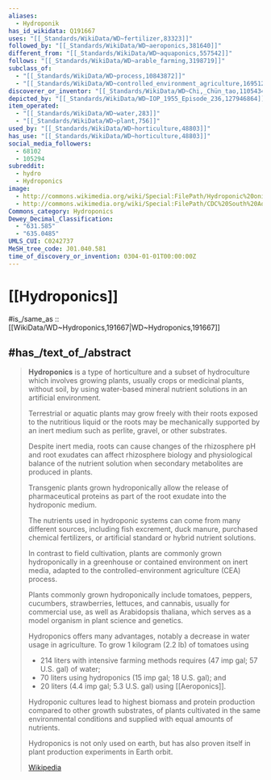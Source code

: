 ```yaml
---
aliases:
  - Hydroponik
has_id_wikidata: Q191667
uses: "[[_Standards/WikiData/WD~fertilizer,83323]]"
followed_by: "[[_Standards/WikiData/WD~aeroponics,381640]]"
different_from: "[[_Standards/WikiData/WD~aquaponics,557542]]"
follows: "[[_Standards/WikiData/WD~arable_farming,3198719]]"
subclass_of:
  - "[[_Standards/WikiData/WD~process,10843872]]"
  - "[[_Standards/WikiData/WD~controlled_environment_agriculture,16951286]]"
discoverer_or_inventor: "[[_Standards/WikiData/WD~Chi,_Chün_tao,11054345]]"
depicted_by: "[[_Standards/WikiData/WD~IOP_1955_Episode_236,127946864]]"
item_operated:
  - "[[_Standards/WikiData/WD~water,283]]"
  - "[[_Standards/WikiData/WD~plant,756]]"
used_by: "[[_Standards/WikiData/WD~horticulture,48803]]"
has_use: "[[_Standards/WikiData/WD~horticulture,48803]]"
social_media_followers:
  - 68102
  - 105294
subreddit:
  - hydro
  - Hydroponics
image:
  - http://commons.wikimedia.org/wiki/Special:FilePath/Hydroponic%20onions%2C%20NASA%20--%2017%20June%202004.jpg
  - http://commons.wikimedia.org/wiki/Special:FilePath/CDC%20South%20Aquaponics%20Raft%20Tank%201%202010-07-17.jpg
Commons_category: Hydroponics
Dewey_Decimal_Classification:
  - "631.585"
  - "635.0485"
UMLS_CUI: C0242737
MeSH_tree_code: J01.040.581
time_of_discovery_or_invention: 0304-01-01T00:00:00Z
---
```


# [[Hydroponics]] 

#is_/same_as :: [[WikiData/WD~Hydroponics,191667|WD~Hydroponics,191667]] 

## #has_/text_of_/abstract 

> **Hydroponics** is a type of horticulture and a subset of hydroculture 
> which involves growing plants, usually crops or medicinal plants, without soil, 
> by using water-based mineral nutrient solutions in an artificial environment. 
> 
> Terrestrial or aquatic plants may grow freely 
> with their roots exposed to the nutritious liquid 
> or the roots may be mechanically supported by an inert medium such as perlite, gravel, or other substrates.
>
> Despite inert media, roots can cause changes of the rhizosphere pH 
> and root exudates can affect rhizosphere biology 
> and physiological balance of the nutrient solution 
> when secondary metabolites are produced in plants. 
> 
> Transgenic plants grown hydroponically allow the release of pharmaceutical proteins 
> as part of the root exudate into the hydroponic medium.
>
> The nutrients used in hydroponic systems can come from many different sources, 
> including fish excrement, duck manure, purchased chemical fertilizers, 
> or artificial standard or hybrid nutrient solutions.
>
> In contrast to field cultivation, plants are commonly grown hydroponically 
> in a greenhouse or contained environment on inert media, 
> adapted to the controlled-environment agriculture (CEA) process. 
> 
> Plants commonly grown hydroponically include tomatoes, peppers, cucumbers, strawberries, lettuces, and cannabis, usually for commercial use, 
> as well as Arabidopsis thaliana, which serves as a model organism in plant science and genetics.
>
> Hydroponics offers many advantages, notably a decrease in water usage in agriculture. 
> To grow 1 kilogram (2.2 lb) of tomatoes using
> - 214 liters with intensive farming methods requires (47 imp gal; 57 U.S. gal) of water;
> - 70 liters using hydroponics (15 imp gal; 18 U.S. gal); and
> - 20 liters (4.4 imp gal; 5.3 U.S. gal) using [[Aeroponics]].
>
> Hydroponic cultures lead to highest biomass and protein production compared to other growth substrates, of plants cultivated in the same environmental conditions and supplied with equal amounts of nutrients.
>
> Hydroponics is not only used on earth, but has also proven itself in plant production experiments in Earth orbit.
>
> [Wikipedia](https://en.wikipedia.org/wiki/Hydroponics) 

